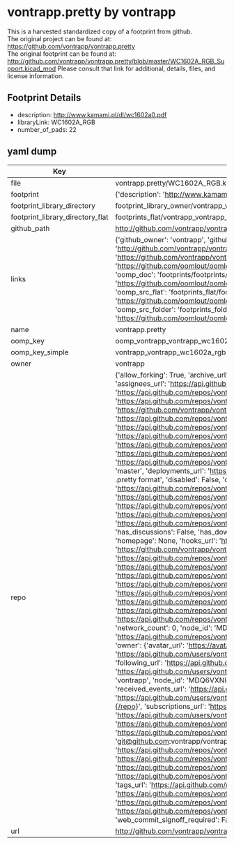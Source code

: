 # vontrapp.pretty by vontrapp  
This is a harvested standardized copy of a footprint from github.  
The original project can be found at:  
https://github.com/vontrapp/vontrapp.pretty  
The original footprint can be found at:
http://github.com/vontrapp/vontrapp.pretty/blob/master/WC1602A_RGB_Support.kicad_mod
Please consult that link for additional, details, files, and license information.  
## Footprint Details
* description: http://www.kamami.pl/dl/wc1602a0.pdf  
* libraryLink: WC1602A_RGB  
* number_of_pads: 22  
## yaml dump  
| Key | Value |  
| --- | --- |  
| file | vontrapp.pretty/WC1602A_RGB.kicad_mod |  
| footprint | {'description': 'http://www.kamami.pl/dl/wc1602a0.pdf', 'libraryLink': 'WC1602A_RGB', 'number_of_pads': 22} |  
| footprint_library_directory | footprint_library_owner/vontrapp_vontrapp.pretty |  
| footprint_library_directory_flat | footprints_flat/vontrapp_vontrapp_wc1602a_rgb/working |  
| github_path | http://github.com/vontrapp/vontrapp.pretty/blob/master/WC1602A_RGB.kicad_mod |  
| links | {'github_owner': 'vontrapp', 'github_repo_name': 'vontrapp.pretty', 'github_src': 'http://github.com/vontrapp/vontrapp.pretty/blob/master/WC1602A_RGB_Support.kicad_mod', 'github_src_repo': 'https://github.com/vontrapp/vontrapp.pretty', 'oomp_bot': 'footprints/vontrapp_vontrapp_wc1602a_rgb/working', 'oomp_bot_github': 'https://github.com/oomlout/oomlout_oomp_footprint_bot/tree/main/footprints/vontrapp_vontrapp_wc1602a_rgb/working', 'oomp_doc': 'footprints/footprints/vontrapp/vontrapp/WC1602A_RGB/working/', 'oomp_doc_github': 'https://github.com/oomlout/oomlout_oomp_footprint_doc/tree/main/footprints/footprints/vontrapp/vontrapp/WC1602A_RGB/working', 'oomp_src_flat': 'footprints_flat/footprints_flat/vontrapp_vontrapp_wc1602a_rgb/working', 'oomp_src_flat_github': 'https://github.com/oomlout/oomlout_oomp_footprint_src/tree/main/footprints_flat/vontrapp_vontrapp_wc1602a_rgb/working', 'oomp_src_folder': 'footprints_folder/footprints_folder/vontrapp/vontrapp/WC1602A_RGB/working', 'oomp_src_folder_github': 'https://github.com/oomlout/oomlout_oomp_footprint_src/tree/main/footprints_folder/vontrapp/vontrapp/WC1602A_RGB/working'} |  
| name | vontrapp.pretty |  
| oomp_key | oomp_vontrapp_vontrapp_wc1602a_rgb |  
| oomp_key_simple | vontrapp_vontrapp_wc1602a_rgb |  
| owner | vontrapp |  
| repo | {'allow_forking': True, 'archive_url': 'https://api.github.com/repos/vontrapp/vontrapp.pretty/{archive_format}{/ref}', 'archived': False, 'assignees_url': 'https://api.github.com/repos/vontrapp/vontrapp.pretty/assignees{/user}', 'blobs_url': 'https://api.github.com/repos/vontrapp/vontrapp.pretty/git/blobs{/sha}', 'branches_url': 'https://api.github.com/repos/vontrapp/vontrapp.pretty/branches{/branch}', 'clone_url': 'https://github.com/vontrapp/vontrapp.pretty.git', 'collaborators_url': 'https://api.github.com/repos/vontrapp/vontrapp.pretty/collaborators{/collaborator}', 'comments_url': 'https://api.github.com/repos/vontrapp/vontrapp.pretty/comments{/number}', 'commits_url': 'https://api.github.com/repos/vontrapp/vontrapp.pretty/commits{/sha}', 'compare_url': 'https://api.github.com/repos/vontrapp/vontrapp.pretty/compare/{base}...{head}', 'contents_url': 'https://api.github.com/repos/vontrapp/vontrapp.pretty/contents/{+path}', 'contributors_url': 'https://api.github.com/repos/vontrapp/vontrapp.pretty/contributors', 'created_at': '2015-10-04T17:29:58Z', 'default_branch': 'master', 'deployments_url': 'https://api.github.com/repos/vontrapp/vontrapp.pretty/deployments', 'description': 'KiCad footprints in .pretty format', 'disabled': False, 'downloads_url': 'https://api.github.com/repos/vontrapp/vontrapp.pretty/downloads', 'events_url': 'https://api.github.com/repos/vontrapp/vontrapp.pretty/events', 'fork': False, 'forks': 0, 'forks_count': 0, 'forks_url': 'https://api.github.com/repos/vontrapp/vontrapp.pretty/forks', 'full_name': 'vontrapp/vontrapp.pretty', 'git_commits_url': 'https://api.github.com/repos/vontrapp/vontrapp.pretty/git/commits{/sha}', 'git_refs_url': 'https://api.github.com/repos/vontrapp/vontrapp.pretty/git/refs{/sha}', 'git_tags_url': 'https://api.github.com/repos/vontrapp/vontrapp.pretty/git/tags{/sha}', 'git_url': 'git://github.com/vontrapp/vontrapp.pretty.git', 'has_discussions': False, 'has_downloads': True, 'has_issues': True, 'has_pages': False, 'has_projects': True, 'has_wiki': True, 'homepage': None, 'hooks_url': 'https://api.github.com/repos/vontrapp/vontrapp.pretty/hooks', 'html_url': 'https://github.com/vontrapp/vontrapp.pretty', 'id': 43645204, 'is_template': False, 'issue_comment_url': 'https://api.github.com/repos/vontrapp/vontrapp.pretty/issues/comments{/number}', 'issue_events_url': 'https://api.github.com/repos/vontrapp/vontrapp.pretty/issues/events{/number}', 'issues_url': 'https://api.github.com/repos/vontrapp/vontrapp.pretty/issues{/number}', 'keys_url': 'https://api.github.com/repos/vontrapp/vontrapp.pretty/keys{/key_id}', 'labels_url': 'https://api.github.com/repos/vontrapp/vontrapp.pretty/labels{/name}', 'language': None, 'languages_url': 'https://api.github.com/repos/vontrapp/vontrapp.pretty/languages', 'license': None, 'merges_url': 'https://api.github.com/repos/vontrapp/vontrapp.pretty/merges', 'milestones_url': 'https://api.github.com/repos/vontrapp/vontrapp.pretty/milestones{/number}', 'mirror_url': None, 'name': 'vontrapp.pretty', 'network_count': 0, 'node_id': 'MDEwOlJlcG9zaXRvcnk0MzY0NTIwNA==', 'notifications_url': 'https://api.github.com/repos/vontrapp/vontrapp.pretty/notifications{?since,all,participating}', 'open_issues': 0, 'open_issues_count': 0, 'owner': {'avatar_url': 'https://avatars.githubusercontent.com/u/919013?v=4', 'events_url': 'https://api.github.com/users/vontrapp/events{/privacy}', 'followers_url': 'https://api.github.com/users/vontrapp/followers', 'following_url': 'https://api.github.com/users/vontrapp/following{/other_user}', 'gists_url': 'https://api.github.com/users/vontrapp/gists{/gist_id}', 'gravatar_id': '', 'html_url': 'https://github.com/vontrapp', 'id': 919013, 'login': 'vontrapp', 'node_id': 'MDQ6VXNlcjkxOTAxMw==', 'organizations_url': 'https://api.github.com/users/vontrapp/orgs', 'received_events_url': 'https://api.github.com/users/vontrapp/received_events', 'repos_url': 'https://api.github.com/users/vontrapp/repos', 'site_admin': False, 'starred_url': 'https://api.github.com/users/vontrapp/starred{/owner}{/repo}', 'subscriptions_url': 'https://api.github.com/users/vontrapp/subscriptions', 'type': 'User', 'url': 'https://api.github.com/users/vontrapp'}, 'private': False, 'pulls_url': 'https://api.github.com/repos/vontrapp/vontrapp.pretty/pulls{/number}', 'pushed_at': '2015-11-02T02:03:47Z', 'releases_url': 'https://api.github.com/repos/vontrapp/vontrapp.pretty/releases{/id}', 'size': 128, 'ssh_url': 'git@github.com:vontrapp/vontrapp.pretty.git', 'stargazers_count': 0, 'stargazers_url': 'https://api.github.com/repos/vontrapp/vontrapp.pretty/stargazers', 'statuses_url': 'https://api.github.com/repos/vontrapp/vontrapp.pretty/statuses/{sha}', 'subscribers_count': 2, 'subscribers_url': 'https://api.github.com/repos/vontrapp/vontrapp.pretty/subscribers', 'subscription_url': 'https://api.github.com/repos/vontrapp/vontrapp.pretty/subscription', 'svn_url': 'https://github.com/vontrapp/vontrapp.pretty', 'tags_url': 'https://api.github.com/repos/vontrapp/vontrapp.pretty/tags', 'teams_url': 'https://api.github.com/repos/vontrapp/vontrapp.pretty/teams', 'temp_clone_token': None, 'topics': [], 'trees_url': 'https://api.github.com/repos/vontrapp/vontrapp.pretty/git/trees{/sha}', 'updated_at': '2015-10-04T17:29:58Z', 'url': 'https://api.github.com/repos/vontrapp/vontrapp.pretty', 'visibility': 'public', 'watchers': 0, 'watchers_count': 0, 'web_commit_signoff_required': False} |  
| url | http://github.com/vontrapp/vontrapp.pretty |  

